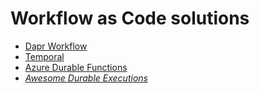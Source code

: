 # Workflow as Code solutions

- [Dapr Workflow](https://docs.dapr.io/developing-applications/building-blocks/workflow/workflow-overview/)
- [Temporal](https://temporal.io/)
- [Azure Durable Functions](https://learn.microsoft.com/azure/azure-functions/durable/durable-functions-overview)
- *[Awesome Durable Executions](https://github.com/edmondop/awesome-durable-executions)*
